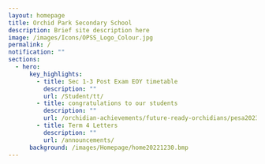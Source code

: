 ```yaml
---
layout: homepage
title: Orchid Park Secondary School
description: Brief site description here
image: /images/Icons/OPSS_Logo_Colour.jpg
permalink: /
notification: ""
sections:
  - hero:
      key_highlights:
        - title: Sec 1-3 Post Exam EOY timetable
          description: ""
          url: /Student/tt/
        - title: congratulations to our students
          description: ""
          url: /orchidian-achievements/future-ready-orchidians/pesa2023/
        - title: Term 4 Letters
          description: ""
          url: /announcements/
      background: /images/Homepage/home20221230.bmp
---
```

